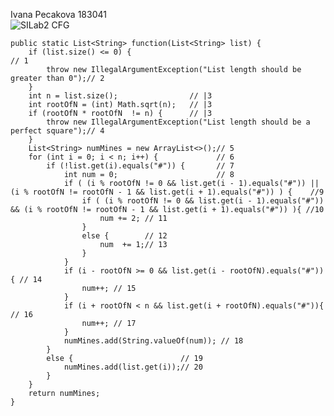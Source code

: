 Ivana Pecakova 183041<br />
![SILab2 CFG](https://user-images.githubusercontent.com/62308602/170451829-03d747b1-42b5-42d4-9fc5-54ff02619671.png)




    public static List<String> function(List<String> list) {
        if (list.size() <= 0) {                                                        // 1
            throw new IllegalArgumentException("List length should be greater than 0");// 2
        }
        int n = list.size();                // |3
        int rootOfN = (int) Math.sqrt(n);   // |3
        if (rootOfN * rootOfN  != n) {      // |3
            throw new IllegalArgumentException("List length should be a perfect square");// 4
        }
        List<String> numMines = new ArrayList<>();// 5
        for (int i = 0; i < n; i++) {             // 6
            if (!list.get(i).equals("#")) {       // 7
                int num = 0;                      // 8
                if ( (i % rootOfN != 0 && list.get(i - 1).equals("#")) || (i % rootOfN != rootOfN - 1 && list.get(i + 1).equals("#")) ) {    //9
                    if ( (i % rootOfN != 0 && list.get(i - 1).equals("#")) && (i % rootOfN != rootOfN - 1 && list.get(i + 1).equals("#")) ){ //10
                        num += 2; // 11
                    }
                    else {        // 12
                        num  += 1;// 13
                    }
                }
                if (i - rootOfN >= 0 && list.get(i - rootOfN).equals("#")){ // 14
                    num++; // 15
                }
                if (i + rootOfN < n && list.get(i + rootOfN).equals("#")){  // 16
                    num++; // 17
                }
                numMines.add(String.valueOf(num)); // 18
            }
            else {                        // 19
                numMines.add(list.get(i));// 20
            }
        }
        return numMines;
    }
